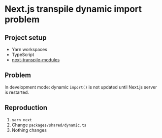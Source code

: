# Next.js transpile dynamic import problem

## Project setup

- Yarn workspaces
- TypeScript
- [next-transpile-modules](https://github.com/martpie/next-transpile-modules)

## Problem

In development mode: dynamic `import()` is not updated until Next.js server is restarted.

## Reproduction

1. `yarn next`
1. Change `packages/shared/dynamic.ts`
1. Nothing changes
